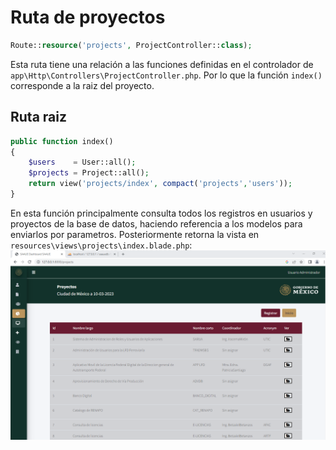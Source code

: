 # Ruta de proyectos
```php
Route::resource('projects', ProjectController::class);
```
Esta ruta tiene una relación a las funciones definidas en el controlador de `app\Http\Controllers\ProjectController.php`. Por lo que la función `index()` corresponde a la raiz del proyecto.

## Ruta raiz
```php
public function index()
{
    $users    = User::all();
    $projects = Project::all();
    return view('projects/index', compact('projects','users'));
}
```
En esta función principalmente consulta todos los registros en usuarios y proyectos de la base de datos, haciendo referencia a los modelos para enviarlos por parametros. Posteriormente retorna la vista en `resources\views\projects\index.blade.php`:
![Vista de proyectos](./02_07_projects_01.png)






